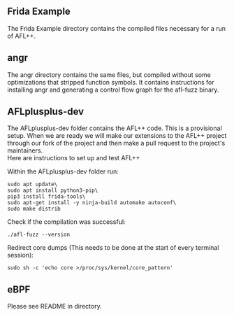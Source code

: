 ## Frida Example
The Frida Example directory contains the compiled files necessary for a run of AFL++. <br>

## angr
The angr directory contains the same files, but compiled without some optimizations that stripped function symbols. It contains instructions for installing angr and generating a control flow graph for the afl-fuzz binary.

## AFLplusplus-dev
The AFLplusplus-dev folder contains the AFL++ code. This is a provisional setup. When we are ready we will make our extensions to the AFL++ project through our fork of the project and then make a pull request to the project's maintainers.\
Here are instructions to set up and test AFL++

Within the AFLplusplus-dev folder run:
```
sudo apt update\
sudo apt install python3-pip\
pip3 install frida-tools\
sudo apt-get install -y ninja-build automake autoconf\
sudo make distrib
```
Check if the compilation was successful:
```
./afl-fuzz --version
```

Redirect core dumps (This needs to be done at the start of every terminal session):
```
sudo sh -c 'echo core >/proc/sys/kernel/core_pattern'
```

## eBPF
Please see README in directory.
